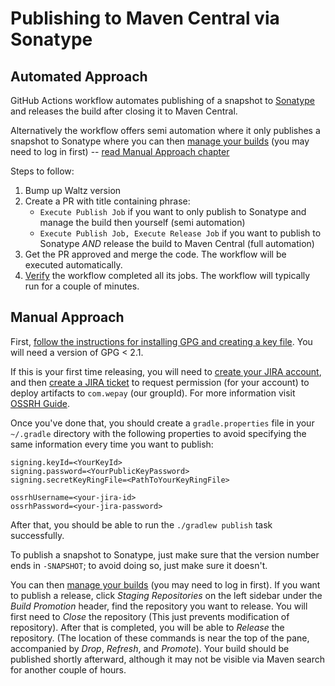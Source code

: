 # Publishing to Maven Central via Sonatype

## Automated Approach

GitHub Actions workflow automates publishing of a snapshot to [Sonatype](https://oss.sonatype.org/) and releases the build after closing it to Maven Central.

Alternatively the workflow offers semi automation where it only publishes a snapshot to Sonatype where you can then [manage your builds](https://oss.sonatype.org/) (you may need to log in first) -- [read Manual Approach chapter](#Manual-Approach)

Steps to follow:
1. Bump up Waltz version
2. Create a PR with title containing phrase:
    + ``Execute Publish Job`` if you want to only publish to Sonatype and manage the build then yourself (semi automation)
    + ``Execute Publish Job, Execute Release Job`` if you want to publish to Sonatype *AND* release the build to Maven Central (full automation)
3. Get the PR approved and merge the code. The workflow will be executed automatically.
4. [Verify](https://github.com/wepay/riff/actions) the workflow completed all its jobs. The workflow will typically run for a couple of minutes.

## Manual Approach

First, [follow the instructions for installing GPG and creating a key file](http://central.sonatype.org/pages/working-with-pgp-signatures.html).  You will need a version of GPG < 2.1.

If this is your first time releasing, you will need to [create your JIRA account](https://issues.sonatype.org/secure/Signup!default.jspa), and then [create a JIRA ticket](https://issues.sonatype.org/secure/CreateIssue.jspa?issuetype=21&pid=10134) to request permission (for your account) to deploy artifacts to `com.wepay` (our groupId). For more information visit [OSSRH Guide](http://central.sonatype.org/pages/ossrh-guide.html).

Once you've done that, you should create a `gradle.properties` file in your `~/.gradle` directory with the following properties to avoid specifying the same information every time you want to publish:

```
signing.keyId=<YourKeyId>
signing.password=<YourPublicKeyPassword>
signing.secretKeyRingFile=<PathToYourKeyRingFile>

ossrhUsername=<your-jira-id>
ossrhPassword=<your-jira-password>
```

After that, you should be able to run the `./gradlew publish` task successfully.

To publish a snapshot to Sonatype, just make sure that the version number ends in `-SNAPSHOT`; to avoid doing so, just make sure it doesn't.

You can then [manage your builds](https://oss.sonatype.org/) (you may need to log in first). If you want to publish a release, click _Staging Repositories_ on the left sidebar under the _Build Promotion_ header, find the repository you want to release.  You will first need to _Close_ the repository (This just prevents modification of repository).  After that is completed, you will be able to _Release_ the repository.  (The location of these commands is near the top of the pane, accompanied by _Drop_, _Refresh_, and _Promote_). Your build should be published shortly afterward, although it may not be visible via Maven search for another couple of hours.
